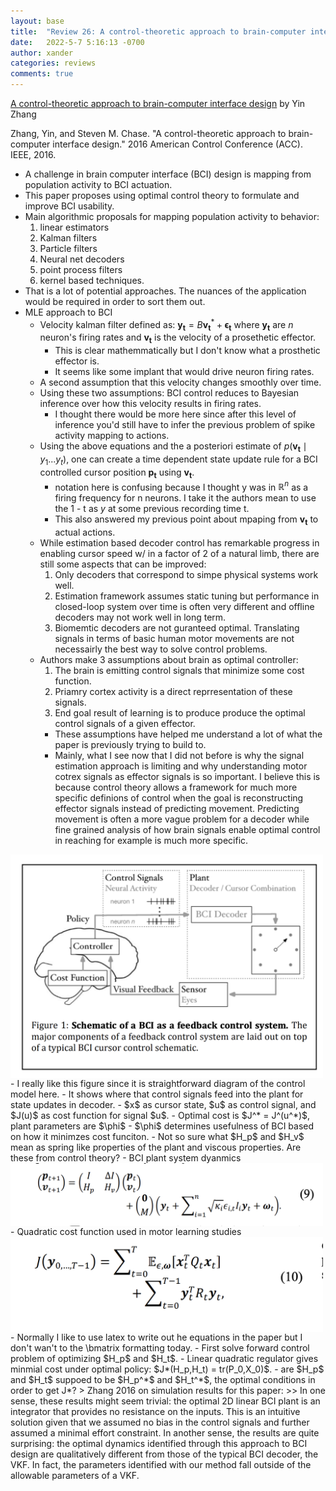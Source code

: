```yaml
---
layout: base
title:  "Review 26: A control-theoretic approach to brain-computer interface design"
date:   2022-5-7 5:16:13 -0700
author: xander
categories: reviews
comments: true
---
```



[A control-theoretic approach to brain-computer interface design](https://smithlab.net/~schase/docs/zhang_acc_2016.pdf) by Yin Zhang

Zhang, Yin, and Steven M. Chase. "A control-theoretic approach to brain-computer interface design." 2016 American Control Conference (ACC). IEEE, 2016.

- A challenge in brain computer interface (BCI) design is mapping from population activity to BCI actuation.
- This paper proposes using optimal control theory to formulate and improve BCI usability.
- Main algorithmic proposals for mapping population activity to behavior:
    1. linear estimators
    2. Kalman filters
    3. Particle filters
    4. Neural net decoders
    5. point process filters
    6. kernel based techniques.
- That is a lot of potential approaches. The nuances of the application would be required in order to sort them out.
- MLE approach to BCI
    - Velocity kalman filter defined as: $\mathbf{y_t} = B\mathbf{v_t}^* + \mathbf{\epsilon_t
    }$ where $\mathbf{y_t}$ are $n$ neuron's firing rates and $\mathbf{v_t}$ is the velocity of a prosethetic effector. 
        - This is clear mathemmatically but I don't know what a prosthetic effector is.
        - It seems like some implant that would drive neuron firing rates.
    - A second assumption that this velocity changes smoothly over time.
    - Using these two assumptions: BCI control reduces to Bayesian inference over how this velocity results in firing rates. 
        - I thought there would be more here since after this level of inference you'd still have to infer the previous problem of spike activity mapping to actions.
    - Using the above equations and the a posteriori estimate of $p(\mathbf{v_t} \mid y_1 ... y_t)$, one can create a time dependent state update rule for a BCI controlled cursor position $\mathbf{p_t}$ using $\mathbf{v_t}$.
        - notation here is confusing because I thought y was in $\mathbb{R}^n$ as a firing frequency for n neurons. I take it the authors mean to use the 1 - t as $y$ at some previous recording time t.
        - This also answered my previous point about mpaping from $\mathbf{v_t}$ to actual actions.
    - While estimation based decoder control has remarkable progress in enabling cursor speed w/ in a factor of 2 of a natural limb, there are still some aspects that can be improved:
        1. Only decoders that correspond to simpe physical systems work well.
        2. Estimation framework assumes static tuning but performance in closed-loop system over time is often very different and offline decoders may not work well in long term.
        3. Biomemtic decoders are not guranteed optimal. Translating signals in terms of basic human motor movements are not necessairly the best way to solve control problems.
    - Authors make 3 assumptions about brain as optimal controller:
        1. The brain is emitting control signals that minimize some cost function.
        2. Priamry cortex activity is a direct reprresentation of these signals.
        3. End goal result of learning is to produce produce the optimal control signals of a given effector.
        - These assumptions have helped me understand a lot of what the paper is previously trying to build to.
        - Mainly, what I see now that I did not before is why the signal estimation approach is limiting and why understanding motor cotrex signals as effector signals is so important. I believe this is because control theory allows a framework for much more specific definions of control when the goal is reconstructing effector signals instead of predicting movement. Predicting movement is often a more vague problem for a decoder while fine grained analysis of how brain signals enable optimal control in reaching for example is much more specific.
<img src="/assets/images/bci_schematic.png" alt="bci schematic" width="500" align="center"/>
    - I really like this figure since it is straightforward diagram of the control model here.
    - It shows where that control signals feed into the plant for state updates in decoder.
    - $x$ as cursor state, $u$ as control signal, and $J(u)$ as cost function for signal $u$.
    - Optimal cost is $J^*  = J^(u^*)$, plant parameters are $\phi$
    - $\phi$ determines usefulness of BCI based on how it minimzes cost funciton.
    - Not so sure what $H_p$ and $H_v$ mean as spring like properties of the plant and viscous properties. Are these from control theory?
    - BCI plant system dyanmics
<img src="/assets/images/r26_e1.png" alt="bci schematic" width="500" align="center"/>
    - Quadratic cost function used  in motor learning studies
<img src="/assets/images/r26_e2.png" alt="bci schematic" width="500" align="center"/>
    - Normally I like to use latex to write out he equations in the paper but I don't wan't to the \bmatrix formatting today.
    - First solve forward control problem of optimizing $H_p$ and $H_t$.
    - Linear quadratic regulator gives minmial cost under optimal policy: $J*(H_p,H_t) = tr(P_0,X_0)$. 
        - are $H_p$ and $H_t$ suppoed to be $H_p^*$ and $H_t^*$, the optimal conditions in order to get J*?
    > Zhang 2016 on simulation results for this paper:
    >> In one sense, these results might seem trivial: the optimal 2D linear BCI plant is an integrator that provides no resistance on the inputs. This is an intuitive solution given
that we assumed no bias in the control signals and further assumed a minimal effort constraint. In another sense, the results are quite surprising: the optimal dynamics identified through this approach to BCI design are qualitatively different from those of the typical BCI decoder, the VKF. In fact, the parameters identified with our method fall outside of the allowable parameters of a VKF. 
